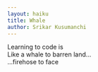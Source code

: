 ```yaml
---
layout: haiku
title: Whale
author: Srikar Kusumanchi
---
```


Learning to code is<br>
Like a whale to barren land...<br>
...firehose to face<br>
